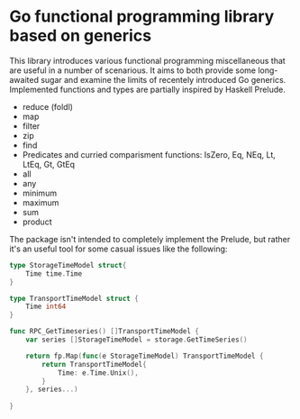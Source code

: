 # Go functional programming library based on generics

This library introduces various functional programming miscellaneous that are
useful in a number of scenarious. It aims to both provide some long-awaited 
sugar and examine the limits of recentely introduced Go generics. Implemented 
functions and types are partially inspired by Haskell Prelude.

- reduce (foldl)
- map
- filter
- zip
- find
- Predicates and curried comparisment functions: IsZero, Eq, NEq, Lt, LtEq, Gt, GtEq
- all
- any
- minimum
- maximum
- sum
- product

The package isn't intended to completely implement the Prelude, but rather it's an
useful tool for some casual issues like the following:

```go
type StorageTimeModel struct{
    Time time.Time
}

type TransportTimeModel struct {
    Time int64
}

func RPC_GetTimeseries() []TransportTimeModel {
    var series []StorageTimeModel = storage.GetTimeSeries()

    return fp.Map(func(e StorageTimeModel) TransportTimeModel {
        return TransportTimeModel{
            Time: e.Time.Unix(),
        }
    }, series...)
    
}
```
